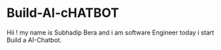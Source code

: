 # Build-AI-cHATBOT
Hii ! my name is Subhadip Bera  and i am software Engineer today i start Build a  AI-Chatbot.
